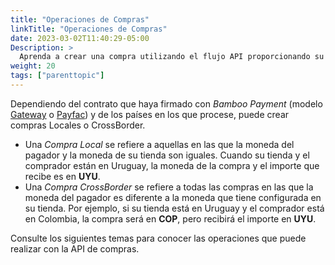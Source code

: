 ```yaml
---
title: "Operaciones de Compras"
linkTitle: "Operaciones de Compras"
date: 2023-03-02T11:40:29-05:00
Description: >
  Aprenda a crear una compra utilizando el flujo API proporcionando su información básica. Además, explore las distintas operaciones disponibles para las compras existentes.
weight: 20
tags: ["parenttopic"]
---
```


Dependiendo del contrato que haya firmado con _Bamboo Payment_ (modelo [Gateway](/es/docs/getting-started/concepts.html#gateway-model) o [Payfac](concepts.html#payfac-model)) y de los países en los que procese, puede crear compras Locales o CrossBorder.

* Una _Compra Local_ se refiere a aquellas en las que la moneda del pagador y la moneda de su tienda son iguales. Cuando su tienda y el comprador están en Uruguay, la moneda de la compra y el importe que recibe es en **UYU**.
* Una _Compra CrossBorder_ se refiere a todas las compras en las que la moneda del pagador es diferente a la moneda que tiene configurada en su tienda. Por ejemplo, si su tienda está en Uruguay y el comprador está en Colombia, la compra será en **COP**, pero recibirá el importe en **UYU**.

Consulte los siguientes temas para conocer las operaciones que puede realizar con la API de compras.